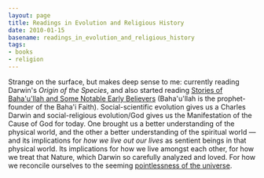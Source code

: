 ```yaml
---
layout: page
title: Readings in Evolution and Religious History
date: 2010-01-15
basename: readings_in_evolution_and_religious_history
tags:
- books
- religion
---
```


Strange on the surface, but makes deep sense to me: currently reading Darwin's
_Origin of the Species_, and also started reading [Stories of
Baha'u'llah and Some Notable Early Believers](http://www.bahaibookstore.com/productdetails.cfm?PC=6127) (Baha'u'llah is the
prophet-founder of the Baha'i Faith). Social-scientific evolution gives us a
Charles Darwin and social-religious evolution/God gives us the Manifestation of
the Cause of God for today. One brought us a better understanding of the
physical world, and the other a better understanding of the spiritual world
&mdash; and its implications for _how we live out our lives_ as sentient beings
in that physical world. Its implications for how we live amongst each other, for
how we treat that Nature, which Darwin so carefully analyzed and loved. For how
we reconcile ourselves to the seeming [pointlessness of
the universe](http://www.meta-library.net/transcript/wein-body.html).
